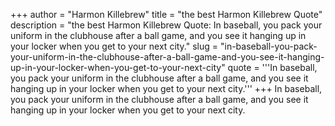 +++
author = "Harmon Killebrew"
title = "the best Harmon Killebrew Quote"
description = "the best Harmon Killebrew Quote: In baseball, you pack your uniform in the clubhouse after a ball game, and you see it hanging up in your locker when you get to your next city."
slug = "in-baseball-you-pack-your-uniform-in-the-clubhouse-after-a-ball-game-and-you-see-it-hanging-up-in-your-locker-when-you-get-to-your-next-city"
quote = '''In baseball, you pack your uniform in the clubhouse after a ball game, and you see it hanging up in your locker when you get to your next city.'''
+++
In baseball, you pack your uniform in the clubhouse after a ball game, and you see it hanging up in your locker when you get to your next city.
